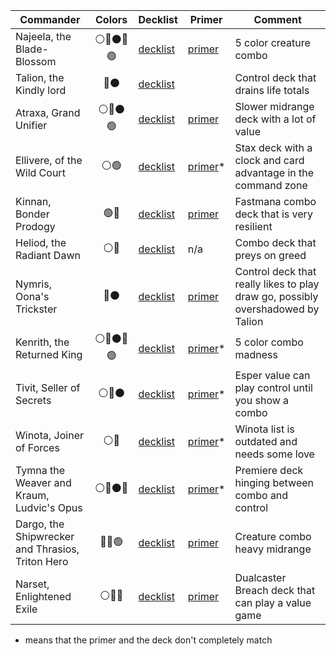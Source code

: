 | Commander | Colors  | Decklist | Primer | Comment |
|---| :---: |---|---|---|
| Najeela, the Blade-Blossom | ⚪🔵⚫🔴🟢 | [decklist](https://www.moxfield.com/decks/TewPrhW1ikSpGKP-UY-D6w)  | [primer](https://www.moxfield.com/decks/jT8Y9X4tlUmeNZ2AjkD1Vg/primer)  | 5 color creature combo |
| Talion, the Kindly lord | 🔵⚫ | [decklist](https://www.moxfield.com/decks/y2ZXJcylBUuoZOmxzhVTdQ) | | Control deck that drains life totals |
| Atraxa, Grand Unifier | ⚪🔵⚫🟢 | [decklist](https://www.moxfield.com/decks/mIB_PJT76kW3qkCTrt9OMA) | [primer](https://www.moxfield.com/decks/fkE6bnKA4kSrL_rE4TiwTQ/primer) | Slower midrange deck with a lot of value |
| Ellivere, of the Wild Court | ⚪🟢 | [decklist](https://www.moxfield.com/decks/Rioy9k-u-EyKmJj4mj-YUw) | [primer](https://www.moxfield.com/decks/T9MLVqc49USBFE5g3iuzmQ/primer)* | Stax deck with a clock and card advantage in the command zone |
| Kinnan, Bonder Prodogy | 🟢🔵 | [decklist](https://www.moxfield.com/decks/UspZoME5-E-S0AmrzgA-Lg) | [primer](https://www.moxfield.com/decks/OYpsy84lZU-HPrQiW9hmdQ/primer) | Fastmana combo deck that is very resilient | 
| Heliod, the Radiant Dawn | ⚪🔵 | [decklist](https://www.moxfield.com/decks/ujnltlmyvUaic0f93KEE-Q) | n/a | Combo deck that preys on greed | 
| Nymris, Oona's Trickster | 🔵⚫ | [decklist](https://www.moxfield.com/decks/Rt6UazTH-0CXlVpwgK67mA) |[primer](https://www.moxfield.com/decks/wCMILAnKwkKhh4RkszlkDw/primer) | Control deck that really likes to play draw go, possibly overshadowed by Talion |
| Kenrith, the Returned King | ⚪🔵⚫🔴🟢 | [decklist](https://www.moxfield.com/decks/hc93vW1G0EeTbrwBC_9xeQ) | [primer](https://www.moxfield.com/decks/MTRqsVYpIke3MsWaUKHtGA/primer)* | 5 color combo madness |
| Tivit, Seller of Secrets | ⚪🔵⚫ | [decklist](https://www.moxfield.com/decks/-pbXo0XfL0ak5o5SdfDnwQ) | [primer](https://www.moxfield.com/decks/Q-AmLI8lM021GiB5Ab5ulw/primer)* | Esper value can play control until you show a combo |
| Winota, Joiner of Forces | ⚪🔴 | [decklist](https://www.moxfield.com/decks/u7VFj-q_pk2lAhr3NNuh-Q) | [primer](https://moxfield.com/decks/j-0aJlxuOUm9FnKRvJcfZw/primer)* | Winota list is outdated and needs some love |
| Tymna the Weaver and Kraum, Ludvic's Opus | ⚪🔵⚫🔴 | [decklist](https://www.moxfield.com/decks/_BFURvXM-0yV4wZiRORiSQ) | [primer](https://www.moxfield.com/decks/2zSXC86KokyKs6vAS9-_sw/primer)* | Premiere deck hinging between combo and control |
| Dargo, the Shipwrecker and Thrasios, Triton Hero | 🔵🔴🟢 | [decklist](https://www.moxfield.com/decks/XvMFxBJfNkKO9ZsQFw-ZWg) | [primer](https://www.moxfield.com/decks/NbC7buwS5EqgHtXglU7f_A/primer) |  Creature combo heavy midrange |
| Narset, Enlightened Exile | ⚪🔵🔴 | [decklist](https://www.moxfield.com/decks/3RZzYFypR0aCx3lCaSF3pw) | [primer](https://www.moxfield.com/decks/Ps1-4G01C06bTuCdRrRiHg/primer) | Dualcaster Breach deck that can play a value game |

 * means that the primer and the deck don't completely match
 
